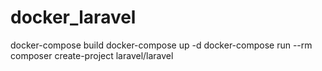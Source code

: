 # docker_laravel
docker-compose build
docker-compose up -d
docker-compose run --rm composer create-project laravel/laravel